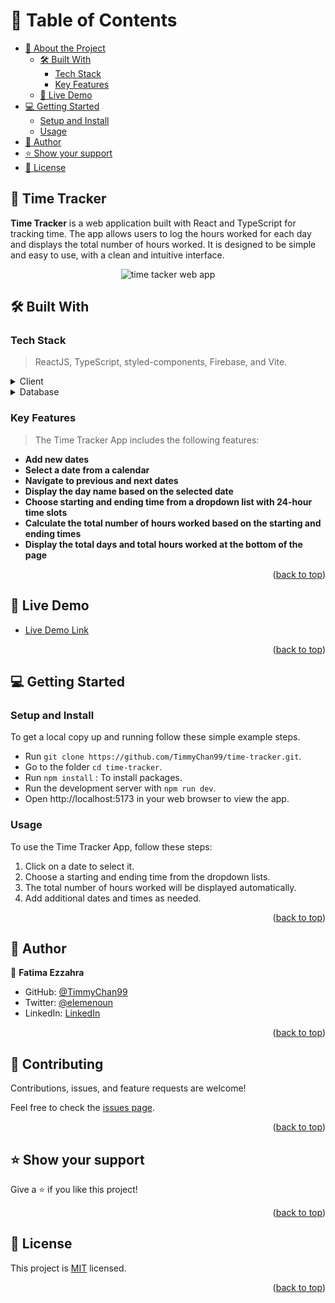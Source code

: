 
<!-- TABLE OF CONTENTS -->

# 📗 Table of Contents

- [📖 About the Project](#about-project)
  - [🛠 Built With](#built-with)
    - [Tech Stack](#tech-stack)
    - [Key Features](#key-features)
  - [🚀 Live Demo](#live-demo)
- [💻 Getting Started](#getting-started)
  - [Setup and Install](#setup)
  - [Usage](#usage)
- [👥 Author](#authors)
- [⭐️ Show your support](#support)
- [📝 License](#license)

<!-- PROJECT DESCRIPTION -->
## 📖 Time Tracker
**Time Tracker** is a web application built with React and TypeScript for tracking time. The app allows users to log the hours worked for each day and displays the total number of hours worked. It is designed to be simple and easy to use, with a clean and intuitive interface.

<div align="center">
  
  <img src="https://user-images.githubusercontent.com/92228303/223443200-e1d25643-e369-49b9-86a9-9384f4621c41.gif" alt="time tacker web app" width="auto"  height="auto" />
 
</div>

## 🛠 Built With <a name="built-with"></a>

### Tech Stack <a name="tech-stack"></a>

> ReactJS, TypeScript, styled-components, Firebase, and Vite.

<details>
  <summary>Client</summary>
  <ul>
    <li><a href="https://reactjs.org/">React.js</a></li>
    <li><a href="https://reactjs.org/">TypeScript</a></li>
    <li><a href="styled-components.com/">styled-components</a></li>
    <li><a href="https://reactjs.org/">Vite</a></li>
  </ul>
</details>

<details>
<summary>Database</summary>
  <ul>
    <li><a href="https://www.postgresql.org/">Firebase</a></li>
  </ul>
</details>

<!-- Features -->

### Key Features <a name="key-features"></a>

> The Time Tracker App includes the following features:

- **Add new dates**
- **Select a date from a calendar**
- **Navigate to previous and next dates**
- **Display the day name based on the selected date**
- **Choose starting and ending time from a dropdown list with 24-hour time slots**
- **Calculate the total number of hours worked based on the starting and ending times**
- **Display the total days and total hours worked at the bottom of the page**

<p align="right">(<a href="#readme-top">back to top</a>)</p>

<!-- LIVE DEMO -->

## 🚀 Live Demo <a name="live-demo"></a>

- [Live Demo Link](https://time-tracker-delta.vercel.app/)

<p align="right">(<a href="#readme-top">back to top</a>)</p>

<!-- GETTING STARTED -->

## 💻 Getting Started <a name="getting-started"></a>

### Setup and Install

To get a local copy up and running follow these simple example steps.

- Run `git clone https://github.com/TimmyChan99/time-tracker.git`.
- Go to the folder `cd time-tracker`.
- Run `npm install` : To install packages.
- Run the development server with `npm run dev`.
- Open http://localhost:5173 in your web browser to view the app.

### Usage

To use the Time Tracker App, follow these steps:

<ol>
<li>Click on a date to select it.</li>
<li>Choose a starting and ending time from the dropdown lists.</li>
<li>The total number of hours worked will be displayed automatically.</li>
<li>Add additional dates and times as needed.</li>
</ol>

<p align="right">(<a href="#readme-top">back to top</a>)</p>

<!-- AUTHORS -->

## 👥 Author <a name="authors"></a>

👤 **Fatima Ezzahra**

- GitHub: [@TimmyChan99](https://github.com/TimmyChan99)
- Twitter: [@elemenoun](https://twitter.com/elemenoun)
- LinkedIn: [LinkedIn](https://www.linkedin.com/in/fatima-ezzahra-elemenoun-020841225/)

<p align="right">(<a href="#readme-top">back to top</a>)</p>


<!-- CONTRIBUTING -->

## 🤝 Contributing <a name="contributing"></a>

Contributions, issues, and feature requests are welcome!

Feel free to check the [issues page](../../issues/).

<p align="right">(<a href="#readme-top">back to top</a>)</p>

<!-- SUPPORT -->

## ⭐️ Show your support <a name="support"></a>

Give a ⭐️ if you like this project!

<p align="right">(<a href="#readme-top">back to top</a>)</p>

<!-- LICENSE -->

## 📝 License <a name="license"></a>

This project is [MIT](./LICENSE) licensed.

<p align="right">(<a href="#readme-top">back to top</a>)</p>
